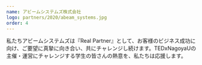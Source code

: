 ```yaml
---
name: アビームシステムズ株式会社
logo: partners/2020/abeam_systems.jpg
order: 4
---
```

私たちアビームシステムズは『Real Partner』として、お客様のビジネス成功に向け、ご要望に真摯に向き合い、共にチャレンジし続けます。TEDxNagoyaUの主催・運営にチャレンジする学生の皆さんの熱意を、私たちは応援します。